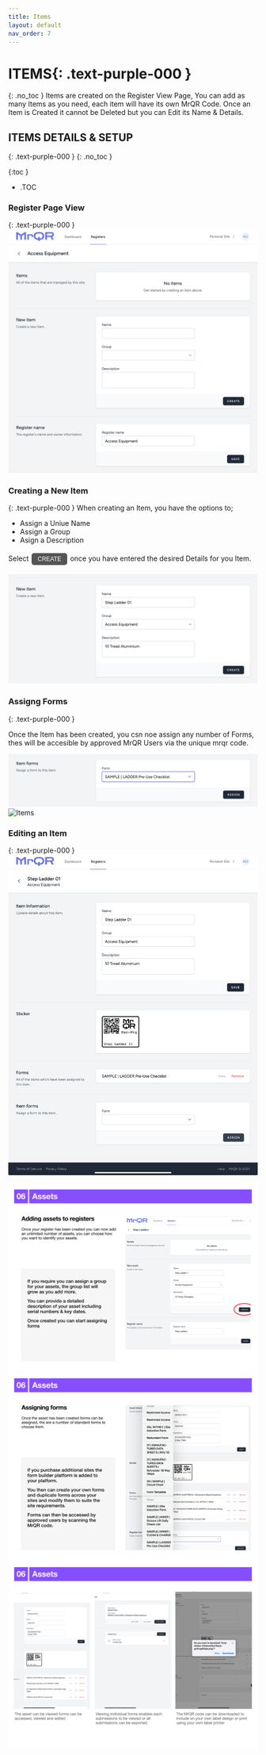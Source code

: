 ```yaml
---
title: Items
layout: default
nav_order: 7
---
```

<html>
<head>
<style>
.button {
  padding: 5px 12px;
  text-align: center;
  text-decoration: none;
  display: inline-block;
  font-size: 12px;
  margin: 4px 2px;
  cursor: pointer; }
.button1 {background-color: #555555;} /* Black */
.button2 {background-color: white;}
.button1 {color: white;}
.button2 {color: black;}
.button1 {border: none;}
.button2 {border: 1px solid grey}
.button1 {border-radius: 5px;}
.button2 {border-radius: 5px;}
  
</style>
</head>
</html>

# **ITEMS**{: .text-purple-000 }
{: .no_toc }
Items are created on the Register View Page, You can add as many Items as you need, each item will have its own MrQR Code.
Once an Item is Created it cannot be Deleted but you can Edit its Name & Details.

## ITEMS DETAILS & SETUP
{: .text-purple-000 }
{: .no_toc }

{:toc }
- .TOC

### Register Page View
{: .text-purple-000 }
![Items](/assets/images/MrQR_Register_View.png "View")

### Creating a New Item
{: .text-purple-000 }
When creating an Item, you have the options to;

* Assign a Uniue Name
* Assign a Group
* Asign a Description
  
<html>
<body>
Select <button class="button button1">CREATE</button> once you have entered the desired Details for you Item.
</body>
</html>

![Items](/assets/images/MrQR_Items_Create.png "Create")

### Assigng Forms
{: .text-purple-000 }

Once the Item has been created, you csn noe assign any number of Forms, thes will be accesible by approved MrQR Users via the unique mrqr code.

![Items](/assets/images/MrQR_Item_Assign_Form.png "Assign Form")
![Items](/assets/images/MrQR_Item_Assigning_a_Form.png "Assign Form")
### Editing an Item
{: .text-purple-000 }
![Items](/assets/images/MrQR_Item_Assigned_Form.png "Edit Item")





![The Basics](/assets/images/MrQR%20-%20The%20Basics_Page_10.png "the basics")
![The Basics](/assets/images/MrQR%20-%20The%20Basics_Page_11.png "the basics")
![The Basics](/assets/images/MrQR%20-%20The%20Basics_Page_12.png "the basics")
